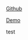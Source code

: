 [Github](https://github.com/cotes2020/jekyll-theme-chirpy/)

[Demo](https://chirpy.cotes.page/posts/getting-started/)

test
